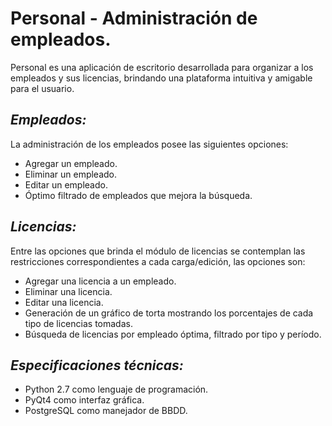 Personal - Administración de empleados.
========================================

Personal es una aplicación de escritorio desarrollada para organizar a los empleados y sus licencias, brindando una plataforma intuitiva y amigable para el usuario.

## *Empleados:*
La administración de los empleados posee las siguientes opciones:
* Agregar un empleado. 
* Eliminar un empleado.
* Editar un empleado.
* Óptimo filtrado de empleados que mejora la búsqueda.

## *Licencias:*
Entre las opciones que brinda el módulo de licencias se contemplan las restricciones correspondientes a cada carga/edición, las opciones son:
* Agregar una licencia a un empleado. 
* Eliminar una licencia.
* Editar una licencia.
* Generación de un gráfico de torta mostrando los porcentajes de cada tipo de licencias tomadas.
* Búsqueda de licencias por empleado óptima, filtrado por tipo y período.

## *Especificaciones técnicas:*
* Python 2.7 como lenguaje de programación.
* PyQt4 como interfaz gráfica.
* PostgreSQL como manejador de BBDD.

